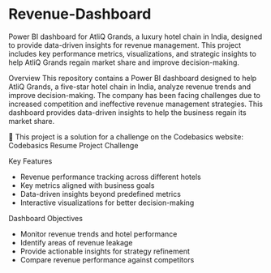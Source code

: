 # Revenue-Dashboard
Power BI dashboard for AtliQ Grands, a luxury hotel chain in India, designed to provide data-driven insights for revenue management. This project includes key performance metrics, visualizations, and strategic insights to help AtliQ Grands regain market share and improve decision-making.

Overview
This repository contains a Power BI dashboard designed to help AtliQ Grands, a five-star hotel chain in India, analyze revenue trends and improve decision-making. The company has been facing challenges due to increased competition and ineffective revenue management strategies. This dashboard provides data-driven insights to help the business regain its market share.

🔹 This project is a solution for a challenge on the Codebasics website:
Codebasics Resume Project Challenge

Key Features
- Revenue performance tracking across different hotels
- Key metrics aligned with business goals
- Data-driven insights beyond predefined metrics
- Interactive visualizations for better decision-making

Dashboard Objectives
- Monitor revenue trends and hotel performance
- Identify areas of revenue leakage
- Provide actionable insights for strategy refinement
- Compare revenue performance against competitors
